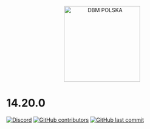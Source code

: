 <p align="center">
  <a title="DBM POLSKA" href="https://discord.gg/9HYB4n3Dz4" target="_blank">
    <img src="https://media.discordapp.net/attachments/1301409004248891443/1388943637366444082/dbm-polska-v3.png?ex=6862d210&is=68618090&hm=9fc7c8476bdab09a490eb6bb80255c0d18e27798cd4f4e2eec96c24566697e76&=&format=webp&quality=lossless&width=953&height=953" width="200" alt="DBM POLSKA" />
  </a>
</p>



# 14.20.0

[![Discord](https://img.shields.io/discord/1301396266479124501?label=discord)](https://discord.gg/9HYB4n3Dz4)
[![GitHub contributors](https://img.shields.io/github/contributors/DBM-POLSKA/BOT-TEMPLATE)](https://github.com/DBM-POLSKA/BOT-TEMPLATE)
[![GitHub last commit](https://img.shields.io/github/last-commit/DBM-POLSKA/BOT-TEMPLATE)](https://github.com/DBM-POLSKA/BOT-TEMPLATE)
